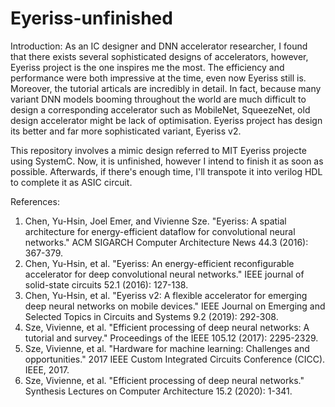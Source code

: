 # Eyeriss-unfinished

Introduction:
As an IC designer and DNN accelerator researcher, I found that there exists several sophisticated designs of accelerators, however, Eyeriss project is the one inspires me the most.
The efficiency and performance were both impressive at the time, even now Eyeriss still is. Moreover, the tutorial articals are incredibly in detail.
In fact, because many variant DNN models booming throughout the world are much difficult to design a corresponding accelerator such as MobileNet, SqueezeNet, old design accelerator might be lack of optimisation. Eyeriss project has design its better and far more sophisticated variant, Eyeriss v2.

This repository involves a mimic design referred to MIT Eyeriss projecte using SystemC. Now, it is unfinished, however I intend to finish it as soon as possible. 
Afterwards, if there's enough time, I'll transpote it into verilog HDL to complete it as ASIC circuit. 






References:
1.  Chen, Yu-Hsin, Joel Emer, and Vivienne Sze. "Eyeriss: A spatial architecture for energy-efficient dataflow for convolutional neural networks." ACM SIGARCH Computer Architecture News 44.3 (2016): 367-379.
2.  Chen, Yu-Hsin, et al. "Eyeriss: An energy-efficient reconfigurable accelerator for deep convolutional neural networks." IEEE journal of solid-state circuits 52.1 (2016): 127-138.
3.  Chen, Yu-Hsin, et al. "Eyeriss v2: A flexible accelerator for emerging deep neural networks on mobile devices." IEEE Journal on Emerging and Selected Topics in Circuits and Systems 9.2 (2019): 292-308.
4.  Sze, Vivienne, et al. "Efficient processing of deep neural networks: A tutorial and survey." Proceedings of the IEEE 105.12 (2017): 2295-2329.
5.  Sze, Vivienne, et al. "Hardware for machine learning: Challenges and opportunities." 2017 IEEE Custom Integrated Circuits Conference (CICC). IEEE, 2017.
6.  Sze, Vivienne, et al. "Efficient processing of deep neural networks." Synthesis Lectures on Computer Architecture 15.2 (2020): 1-341.
